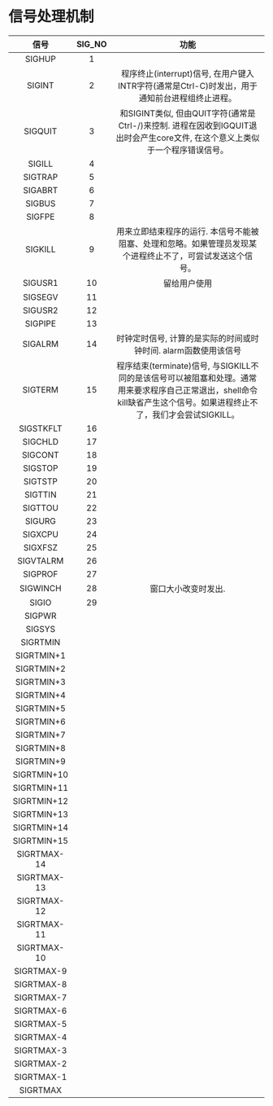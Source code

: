 # 信号处理机制



信号 |  SIG_NO    |功能
:---:|:--:|:---:
SIGHUP       |  1 |
SIGINT       |  2 | 程序终止(interrupt)信号, 在用户键入INTR字符(通常是Ctrl-C)时发出，用于通知前台进程组终止进程。
SIGQUIT      |  3 | 和SIGINT类似, 但由QUIT字符(通常是Ctrl-/)来控制. 进程在因收到IGQUIT退出时会产生core文件, 在这个意义上类似于一个程序错误信号。
SIGILL       |  4   |
SIGTRAP      |  5   |
SIGABRT      |  6   |
SIGBUS       |  7   |
SIGFPE       |  8   |
SIGKILL      |  9   |  用来立即结束程序的运行. 本信号不能被阻塞、处理和忽略。如果管理员发现某个进程终止不了，可尝试发送这个信号。
SIGUSR1      |  10   |  留给用户使用
SIGSEGV      |  11   |
SIGUSR2      |  12   |
SIGPIPE      |  13   |
SIGALRM      |  14   |  时钟定时信号, 计算的是实际的时间或时钟时间. alarm函数使用该信号
SIGTERM      |  15   |  程序结束(terminate)信号, 与SIGKILL不同的是该信号可以被阻塞和处理。通常用来要求程序自己正常退出，shell命令kill缺省产生这个信号。如果进程终止不了，我们才会尝试SIGKILL。
SIGSTKFLT    |  16   | 
SIGCHLD      |  17   |
SIGCONT      |  18   |
SIGSTOP      |  19   |
SIGTSTP      |  20   |
SIGTTIN      |  21   |
SIGTTOU      |  22   |
SIGURG       |  23   |
SIGXCPU      |  24   |
SIGXFSZ      |  25   |
SIGVTALRM    |  26   |
SIGPROF      |  27   |
SIGWINCH     |  28   | 窗口大小改变时发出.
SIGIO        |  29   |
SIGPWR       |     |
SIGSYS       |     |
SIGRTMIN     |     |
SIGRTMIN+1   |     |
SIGRTMIN+2   |     |
SIGRTMIN+3   |     |
SIGRTMIN+4   |     |
SIGRTMIN+5   |     |
SIGRTMIN+6   |     |
SIGRTMIN+7   |     |
SIGRTMIN+8   |     |
SIGRTMIN+9   |     |
SIGRTMIN+10  |     |
SIGRTMIN+11  |     |
SIGRTMIN+12  |     |
SIGRTMIN+13  |     |
SIGRTMIN+14  |     |
SIGRTMIN+15  |     |
SIGRTMAX-14  |     |
SIGRTMAX-13  |     |
SIGRTMAX-12  |     |
SIGRTMAX-11  |     |
SIGRTMAX-10  |     |
SIGRTMAX-9   |     |
SIGRTMAX-8   |     |
SIGRTMAX-7   |     |
SIGRTMAX-6   |     |
SIGRTMAX-5   |     |
SIGRTMAX-4   |     |
SIGRTMAX-3   |     |
SIGRTMAX-2   |     |
SIGRTMAX-1   |     |
SIGRTMAX     |     |